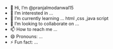 - 👋 Hi, I’m @pranjalmodanwal15
- 👀 I’m interested in ...
- 🌱 I’m currently learning ... html ,css ,java script
- 💞️ I’m looking to collaborate on ...
- 📫 How to reach me ...
- 😄 Pronouns: ...
- ⚡ Fun fact: ...

<!---
pranjalmodanwal15/pranjalmodanwal15 is a ✨ special ✨ repository because its `README.md` (this file) appears on your GitHub profile.
You can click the Preview link to take a look at your changes.
--->
